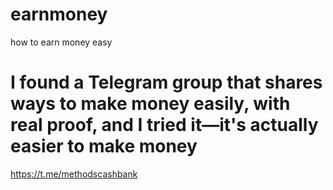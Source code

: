 # earnmoney
how to earn money easy

# I found a Telegram group that shares ways to make money easily, with real proof, and I tried it—it's actually easier to make money
https://t.me/methodscashbank
